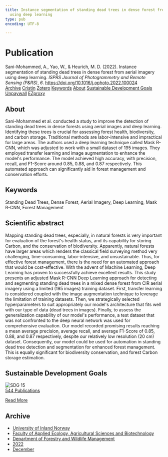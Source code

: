 ```yaml
---
title: Instance segmentation of standing dead trees in dense forest from aerial imagery
  using deep learning
type: pub
encoding: UTF-8

---
```

<h1>Publication</h1>
<article id="csl-bib-container-S23UDYJ8" class="csl-bib-container">
  <div class="csl-bib-body"> <div class="csl-entry">Sani-Mohammed, A., Yao, W., &#38; Heurich, M. D. (2022). Instance segmentation of standing dead trees in dense forest from aerial imagery using deep learning. <i>ISPRS Journal of Photogrammetry and Remote Sensing (P&#38;RS)</i>, <i>6</i>. <a href="https://doi.org/10.1016/j.ophoto.2022.100024">https://doi.org/10.1016/j.ophoto.2022.100024</a></div> </div>
  <div class="csl-bib-buttons">
    <a href="#taxonomy-article-S23UDYJ8" alt="archive" class="csl-bib-button">Archive</a>
    <a href="https://app.cristin.no/results/show.jsf?id=2097375" alt="Cristin" class="csl-bib-button">Cristin</a>
    <a href="http://zotero.org/groups/5881554/items/S23UDYJ8" alt="Zotero" class="csl-bib-button">Zotero</a>
    <a href="#keywords-article-S23UDYJ8" alt="keywords" class="csl-bib-button">Keywords</a>
    <a href="#about-article-S23UDYJ8" alt="about_pub" class="csl-bib-button">About</a>
    <a href="#sdg-article-S23UDYJ8" alt="sdg" class="csl-bib-button">Sustainable Development Goals</a>
    <a href="https://doi.org/10.1016/j.ophoto.2022.100024" alt="Unpaywall" class="csl-bib-button">Unpaywall</a>
    <a href="https://doi.org/10.1016/j.ophoto.2022.100024" alt="EZproxy" class="csl-bib-button">EZproxy</a>
  </div>
  <div id="csl-bib-meta-container-S23UDYJ8"></div>
</article>
<div id="csl-bib-meta-S23UDYJ8" class="csl-bib-meta">
  <article id="about-article-S23UDYJ8" class="about_pub-article">
    <h1>About</h1>
    Sani-Mohammed et al. conducted a study to improve the detection of standing dead trees in dense forests using aerial images and deep learning. Identifying these trees is crucial for assessing forest health, biodiversity, and carbon storage. Traditional methods are labor-intensive and impractical for large areas. The authors used a deep learning technique called Mask R-CNN, which was adjusted to work with a small dataset of 195 images. They employed transfer learning and image augmentation to enhance the model's performance. The model achieved high accuracy, with precision, recall, and F1-Score around 0.85, 0.88, and 0.87 respectively. This automated approach can significantly aid in forest management and conservation efforts.
  </article>
  <article id="keywords-article-S23UDYJ8" class="keywords-article">
    <h1>Keywords</h1>
    Standing Dead Trees, Dense Forest, Aerial Imagery, Deep Learning, Mask R-CNN, Forest Management
  </article>
  <article id="abstract-article-S23UDYJ8" class="abstract-article">
    <h1>Scientific abstract</h1>
    Mapping standing dead trees, especially, in natural forests is very important for evaluation of the forest's health status, and its capability for storing Carbon, and the conservation of biodiversity. Apparently, natural forests have larger areas which renders the classical field surveying method very challenging, time-consuming, labor-intensive, and unsustainable. Thus, for effective forest management, there is the need for an automated approach that would be cost-effective. With the advent of Machine Learning, Deep Learning has proven to successfully achieve excellent results. This study presents an adjusted Mask R-CNN Deep Learning approach for detecting and segmenting standing dead trees in a mixed dense forest from CIR aerial imagery using a limited (195 images) training dataset. First, transfer learning is considered coupled with the image augmentation technique to leverage the limitation of training datasets. Then, we strategically selected hyperparameters to suit appropriately our model's architecture that fits well with our type of data (dead trees in images). Finally, to assess the generalization capability of our model's performance, a test dataset that was not confronted to the deep neural network was used for comprehensive evaluation. Our model recorded promising results reaching a mean average precision, average recall, and average F1-Score of 0.85, 0.88, and 0.87 respectively, despite our relatively low resolution (20 cm) dataset. Consequently, our model could be used for automation in standing dead tree detection and segmentation for enhanced forest management. This is equally significant for biodiversity conservation, and forest Carbon storage estimation.
  </article>
  <article id="sdg-article-S23UDYJ8" class="sdg-article">
    <h1>Sustainable Development Goals</h1>
    <div class="sdg-container"><div id="sdg15" class="sdg">
        <img src="{{< params subfolder >}}images/sdg/sdg15_en.png" class="image" alt="SDG 15">
        <div class="sdg-overlay">
          <a href="{{< params subfolder >}}en/archive/?sdg=15#archive" class="sdg-publication-count"><span>544</span> Publications</a>
          <p><a href="https://sdgs.un.org/goals/goal15" class="sdg-read-more">Read More</a></p>
        </div>
      </div></div>
  </article>
  <article id="taxonomy-article-S23UDYJ8" class="taxonomy-article">
    <h1>Archive</h1>
    <ul>
      <li><a href="{{< params subfolder >}}en/archive/?key=3DCRN523">University of Inland Norway</a></li>
      <li><a href="{{< params subfolder >}}en/archive/?key=T77LXH6D">Faculty of Applied Ecology, Agricultural Sciences and Biotechnology</a></li>
      <li><a href="{{< params subfolder >}}en/archive/?key=7TRARPE3">Department of Forestry and Wildlife Management</a></li>
      <li><a href="{{< params subfolder >}}en/archive/?key=H9K9UC39">2022</a></li>
      <li><a href="{{< params subfolder >}}en/archive/?key=JPY93KVC">December</a></li>
    </ul>
  </article>
</div>
